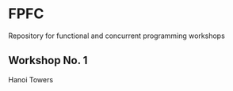 # FPFC

Repository for functional and concurrent programming workshops

## Workshop No. 1

Hanoi Towers
